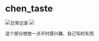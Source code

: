 # chen_taste

![日常记录](https://img.shields.io/badge/%E6%97%A5%E5%B8%B8%E5%BF%83%E5%BE%97-1%C3%97-brightgreen.svg)
![](https://img.shields.io/badge/dailyNotes-1%C3%97-brightgreen.svg)

这个部分想放一点平时感兴趣、自己写的东西
